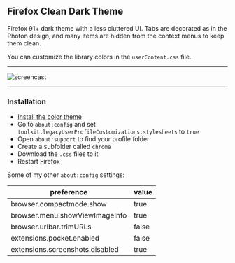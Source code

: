 ## Firefox Clean Dark Theme
Firefox 91+ dark theme with a less cluttered UI. Tabs are decorated as in the Photon design, and many items are hidden from the context menus to keep them clean.

You can customize the library colors in the `userContent.css` file. 

----

![screencast](https://user-images.githubusercontent.com/6733770/132978248-28c5b6ef-ca31-4d98-83d0-34fb7042db57.gif)

----

### Installation
* [Install the color theme](https://addons.mozilla.org/addon/old-dark-theme/)
* Go to `about:config` and set `toolkit.legacyUserProfileCustomizations.stylesheets` to `true`
* Open `about:support` to find your profile folder
* Create a subfolder called `chrome`
* Download the `.css` files to it
* Restart Firefox

Some of my other `about:config` settings:

| preference      | value |
| ----------- | ----------- |
| browser.compactmode.show   | true |
| browser.menu.showViewImageInfo   | true |
| browser.urlbar.trimURLs  | false |
| extensions.pocket.enabled   | false |
| extensions.screenshots.disabled   | true |
